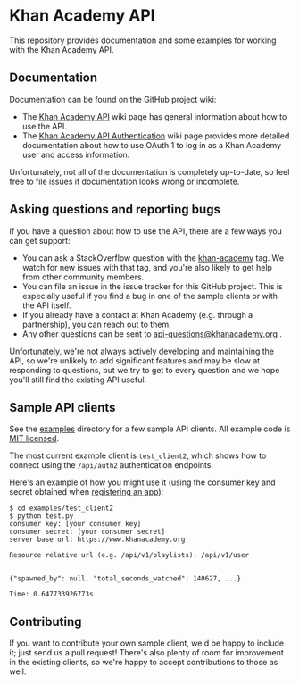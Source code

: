 # Khan Academy API

This repository provides documentation and some examples for working with the Khan Academy API.

## Documentation

Documentation can be found on the GitHub project wiki:

* The [Khan Academy API](https://github.com/Khan/khan-api/wiki/Khan-Academy-API) wiki page has general information about how to use the API.
* The [Khan Academy API Authentication](https://github.com/Khan/khan-api/wiki/Khan-Academy-API-Authentication) wiki page provides more detailed documentation about how to use OAuth 1 to log in as a Khan Academy user and access information.

Unfortunately, not all of the documentation is completely up-to-date, so feel free to file issues if documentation looks wrong or incomplete.

## Asking questions and reporting bugs

If you have a question about how to use the API, there are a few ways you can get support:

* You can ask a StackOverflow question with the [khan-academy](https://stackoverflow.com/tags/khan-academy) tag. We watch for new issues with that tag, and you're also likely to get help from other community members.
* You can file an issue in the issue tracker for this GitHub project. This is especially useful if you find a bug in one of the sample clients or with the API itself.
* If you already have a contact at Khan Academy (e.g. through a partnership), you can reach out to them.
* Any other questions can be sent to api-questions@khanacademy.org .

Unfortunately, we're not always actively developing and maintaining the API, so we're unlikely to add significant features and may be slow at responding to questions, but we try to get to every question and we hope you'll still find the existing API useful.

## Sample API clients

See the [examples](https://github.com/Khan/khan-api/tree/master/examples) directory for a few sample API clients. All example code is [MIT licensed](http://en.wikipedia.org/wiki/MIT_License).

The most current example client is `test_client2`, which shows how to connect using the `/api/auth2` authentication endpoints.

Here's an example of how you might use it (using the consumer key and secret obtained when [registering an app](https://www.khanacademy.org/api-apps/register)):

```
$ cd examples/test_client2
$ python test.py
consumer key: [your consumer key]
consumer secret: [your consumer secret]
server base url: https://www.khanacademy.org

Resource relative url (e.g. /api/v1/playlists): /api/v1/user


{"spawned_by": null, "total_seconds_watched": 140627, ...}

Time: 0.647733926773s
```

## Contributing

If you want to contribute your own sample client, we'd be happy to include it; just send us a pull request! There's also plenty of room for improvement in the existing clients, so we're happy to accept contributions to those as well.
